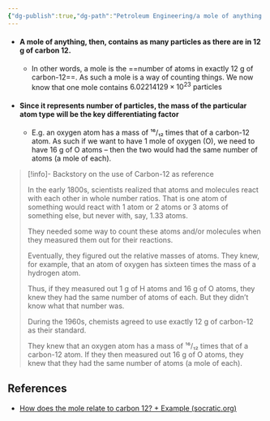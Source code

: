 ```yaml
---
{"dg-publish":true,"dg-path":"Petroleum Engineering/a mole of anything contains as many particles as 12g of carbon-12.md","permalink":"/petroleum-engineering/a-mole-of-anything-contains-as-many-particles-as-12g-of-carbon-12/","title":"a mole of anything contains as many particles as 12g of carbon-12","tags":["PermanentNote"],"created":"2023-05-04","updated":"2023-05-04"}
---
```



- #### A mole of anything, then, contains as many particles as there are in 12 g of carbon 12.
	- In other words, a mole is the ==number of atoms in exactly 12 g of carbon-12==. As such a mole is a way of counting things. We now know that one mole contains $6.02214129 \times 10^{23} \text{ particles}$
- #### Since it represents number of particles, the mass of the particular atom type will be the key differentiating factor
	- E.g. an oxygen atom has a mass of ¹⁶/₁₂ times that of a carbon-12 atom. As such if we want to have 1 mole of oxygen (O), we need to have 16 g of O atoms – then the two would had the same number of atoms (a mole of each).

> [!info]- Backstory on the use of Carbon-12 as reference
> 
> In the early 1800s, scientists realized that atoms and molecules react with each other in whole number ratios. That is one atom of something would react with 1 atom or 2 atoms or 3 atoms of something else, but never with, say, 1.33 atoms.
> 
> They needed some way to count these atoms and/or molecules when they measured them out for their reactions.
> 
> Eventually, they figured out the relative masses of atoms. They knew, for example, that an atom of oxygen has sixteen times the mass of a hydrogen atom.
> 
> Thus, if they measured out 1 g of H atoms and 16 g of O atoms, they knew they had the same number of atoms of each. But they didn’t know what that number was.
> 
> During the 1960s, chemists agreed to use exactly 12 g of carbon-12 as their standard.
> 
> They knew that an oxygen atom has a mass of ¹⁶/₁₂ times that of a carbon-12 atom. If they then measured out 16 g of O atoms, they knew that they had the same number of atoms (a mole of each).

## References
- [How does the mole relate to carbon 12? + Example (socratic.org)](https://socratic.org/questions/how-does-the-mole-relate-to-carbon-12)
